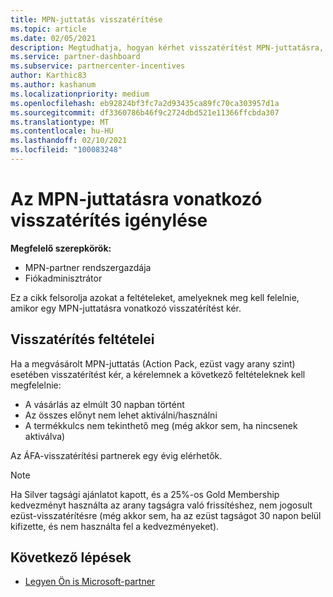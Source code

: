 ```yaml
---
title: MPN-juttatás visszatérítése
ms.topic: article
ms.date: 02/05/2021
description: Megtudhatja, hogyan kérhet visszatérítést MPN-juttatásra, és hogy milyen feltételek szükségesek a támogatáshoz.
ms.service: partner-dashboard
ms.subservice: partnercenter-incentives
author: Karthic83
ms.author: kashanum
ms.localizationpriority: medium
ms.openlocfilehash: eb92824bf3fc7a2d93435ca89fc70ca303957d1a
ms.sourcegitcommit: df3360786b46f9c2724dbd521e11366ffcbda307
ms.translationtype: MT
ms.contentlocale: hu-HU
ms.lasthandoff: 02/10/2021
ms.locfileid: "100083248"
---
```

# <a name="request-a-refund-for-an-mpn-benefit"></a>Az MPN-juttatásra vonatkozó visszatérítés igénylése

**Megfelelő szerepkörök:**

- MPN-partner rendszergazdája
- Fiókadminisztrátor

Ez a cikk felsorolja azokat a feltételeket, amelyeknek meg kell felelnie, amikor egy MPN-juttatásra vonatkozó visszatérítést kér.

## <a name="criteria-for-a-refund"></a>Visszatérítés feltételei
Ha a megvásárolt MPN-juttatás (Action Pack, ezüst vagy arany szint) esetében visszatérítést kér, a kérelemnek a következő feltételeknek kell megfelelnie:

- A vásárlás az elmúlt 30 napban történt
- Az összes előnyt nem lehet aktiválni/használni
- A termékkulcs nem tekinthető meg (még akkor sem, ha nincsenek aktiválva)

Az ÁFA-visszatérítési partnerek egy évig elérhetők.

>[!NOTE]
>Ha Silver tagsági ajánlatot kapott, és a 25%-os Gold Membership kedvezményt használta az arany tagságra való frissítéshez, nem jogosult ezüst-visszatérítésre (még akkor sem, ha az ezüst tagságot 30 napon belül kifizette, és nem használta fel a kedvezményeket).

## <a name="next-steps"></a>Következő lépések

- [Legyen Ön is Microsoft-partner](mpn-overview.md)

